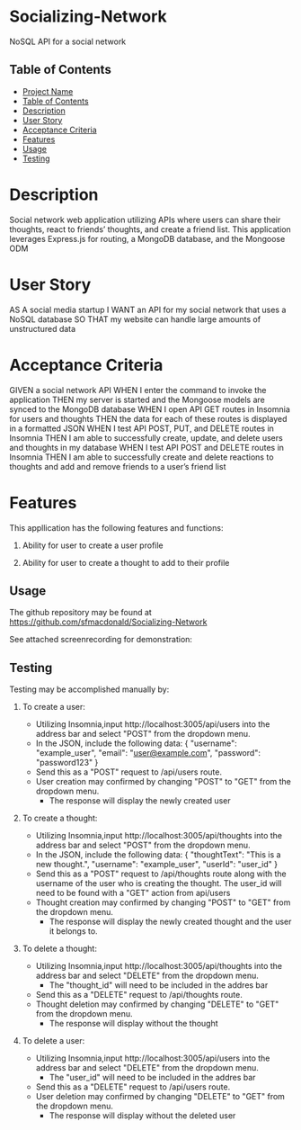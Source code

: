 # Socializing-Network
NoSQL API for a social network

## Table of Contents

- [Project Name](#socializing-network)
- [Table of Contents](#table-of-contents)
- [Description](#description)
- [User Story](#user-story)
- [Acceptance Criteria](#acceptance-criteria)
- [Features](#features)
- [Usage](#usage)
- [Testing](#testing)

# Description

Social network web application utilizing APIs where users can share their thoughts, react to friends’ thoughts, and create a friend list. This application leverages Express.js for routing, a MongoDB database, and the Mongoose ODM

# User Story

AS A social media startup
I WANT an API for my social network that uses a NoSQL database
SO THAT my website can handle large amounts of unstructured data

# Acceptance Criteria

GIVEN a social network API
WHEN I enter the command to invoke the application
THEN my server is started and the Mongoose models are synced to the MongoDB database
WHEN I open API GET routes in Insomnia for users and thoughts
THEN the data for each of these routes is displayed in a formatted JSON
WHEN I test API POST, PUT, and DELETE routes in Insomnia
THEN I am able to successfully create, update, and delete users and thoughts in my database
WHEN I test API POST and DELETE routes in Insomnia
THEN I am able to successfully create and delete reactions to thoughts and add and remove friends to a user’s friend list

# Features

This appllication has the following features and functions:

1. Ability for user to create a user profile

2. Ability for user to create a thought to add to their profile

## Usage

The github repository may be found at https://github.com/sfmacdonald/Socializing-Network

See attached screenrecording for demonstration:

## Testing

Testing may be accomplished manually by:

1. To create a user:
    - Utilizing Insomnia,input http://localhost:3005/api/users into the address bar and select "POST" from the dropdown menu.
    - In the JSON, include the following data:
        {
	    "username": "example_user",
        "email": "user@example.com",
        "password": "password123"
        }
    - Send this as a "POST" request to /api/users route.
    - User creation may confirmed by changing "POST" to "GET" from the dropdown menu.
        - The response will display the newly created user
    
2. To create a thought:
    - Utilizing Insomnia,input http://localhost:3005/api/thoughts into the address bar and select "POST" from the dropdown menu.
    - In the JSON, include the following data:
       {
        "thoughtText": "This is a new thought.",
        "username": "example_user",
        "userId": "user_id"
       } 
   - Send this as a "POST" request to /api/thoughts route along with the username of the user who is creating the thought. The user_id will need to be found with a "GET" action from api/users
   - Thought creation may confirmed by changing "POST" to "GET" from the dropdown menu.
        - The response will display the newly created thought and the user it belongs to.

3. To delete a thought:
    - Utilizing Insomnia,input http://localhost:3005/api/thoughts into the address bar and select "DELETE" from the dropdown menu.
        - The "thought_id" will need to be included in the addres bar
    - Send this as a "DELETE" request to /api/thoughts route.
    - Thought deletion may confirmed by changing "DELETE" to "GET" from the dropdown menu.
        - The response will display without the thought

4. To delete a user:
    - Utilizing Insomnia,input http://localhost:3005/api/users into the address bar and select "DELETE" from the dropdown menu.
        - The "user_id" will need to be included in the addres bar
    - Send this as a "DELETE" request to /api/users route.
    - User deletion may confirmed by changing "DELETE" to "GET" from the dropdown menu.
        - The response will display without the deleted user
    